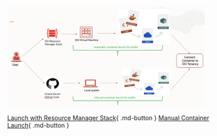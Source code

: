 

 <img src = "../images/launch-container.png" width=90% height=90%>


[Launch with Resource Manager Stack](launch-from-rmstack.md){ .md-button } [Manual Container Launch](launch-from-local.md){ .md-button }